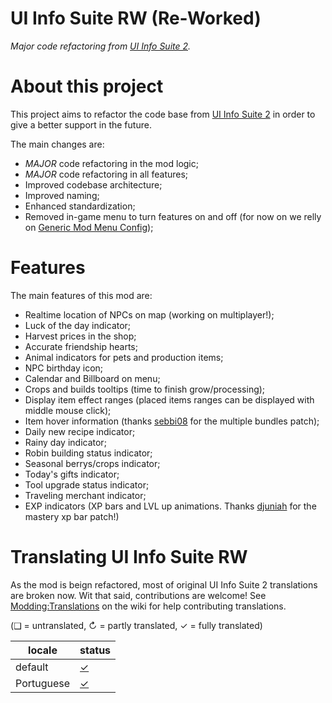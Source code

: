 # UI Info Suite RW (Re-Worked)
_Major code refactoring from [UI Info Suite 2](https://github.com/Annosz/UIInfoSuite2)._

# About this project
This project aims to refactor the code base from [UI Info Suite 2](https://github.com/Annosz/UIInfoSuite2) in order to give a better support in the future.

The main changes are:
- *MAJOR* code refactoring in the mod logic;
- *MAJOR* code refactoring in all features;
- Improved codebase architecture;
- Improved naming;
- Enhanced standardization;
- Removed in-game menu to turn features on and off (for now on we relly on [Generic Mod Menu Config](https://github.com/spacechase0/StardewValleyMods/tree/develop/GenericModConfigMenu));

# Features
The main features of this mod are:

- Realtime location of NPCs on map (working on multiplayer!);
- Luck of the day indicator;
- Harvest prices in the shop;
- Accurate friendship hearts;
- Animal indicators for pets and production items;
- NPC birthday icon;
- Calendar and Billboard on menu;
- Crops and builds tooltips (time to finish grow/processing);
- Display item effect ranges (placed items ranges can be displayed with middle mouse click);
- Item hover information (thanks [sebbi08](https://github.com/sebbi08) for the multiple bundles patch);
- Daily new recipe indicator;
- Rainy day indicator;
- Robin building status indicator;
- Seasonal berrys/crops indicator;
- Today's gifts indicator;
- Tool upgrade status indicator;
- Traveling merchant indicator;
- EXP indicators (XP bars and LVL up animations. Thanks [djuniah](https://github.com/djuniah) for the mastery xp bar patch!)

# Translating UI Info Suite RW
As the mod is beign refactored, most of original UI Info Suite 2 translations are broken now. Wit that said, contributions are welcome! See [Modding:Translations](https://stardewvalleywiki.com/Modding:Translations) on the wiki for help contributing translations.

(❑ = untranslated, ↻ = partly translated, ✓ = fully translated)

locale      | status
----------- | :----------------
default     | [✓](UIInfoSuite2/i18n/default.json)
Portuguese  | [✓](UIInfoSuite2/i18n/pt.json)

